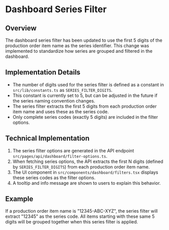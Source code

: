 # Dashboard Series Filter

## Overview

The dashboard series filter has been updated to use the first 5 digits of the production order item name as the series identifier. This change was implemented to standardize how series are grouped and filtered in the dashboard.

## Implementation Details

- The number of digits used for the series filter is defined as a constant in `src/lib/constants.ts` as `SERIES_FILTER_DIGITS`.
- This constant is currently set to 5, but can be adjusted in the future if the series naming convention changes.
- The series filter extracts the first 5 digits from each production order item name and uses these as the series code.
- Only complete series codes (exactly 5 digits) are included in the filter options.

## Technical Implementation

1. The series filter options are generated in the API endpoint `src/pages/api/dashboard/filter-options.ts`.
2. When fetching series options, the API extracts the first N digits (defined by `SERIES_FILTER_DIGITS`) from each production order item name.
3. The UI component in `src/components/dashboard/filters.tsx` displays these series codes as the filter options.
4. A tooltip and info message are shown to users to explain this behavior.

## Example

If a production order item name is "12345-ABC-XYZ", the series filter will extract "12345" as the series code. All items starting with these same 5 digits will be grouped together when this series filter is applied.
